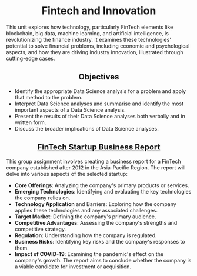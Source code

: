 # __<center>Fintech and Innovation</center>__
This unit explores how technology, particularly FinTech elements like blockchain, big data, machine learning, and artificial intelligence, is revolutionizing the finance industry. It examines these technologies' potential to solve financial problems, including economic and psychological aspects, and how they are driving industry innovation, illustrated through cutting-edge cases.
## __<center>Objectives</center>__
-  Identify the appropriate Data Science analysis for a problem and apply that method to the problem.
-  Interpret Data Science analyses and summarise and identify the most important aspects of a Data Science analysis.
-  Present the results of their Data Science analyses both verbally and in written form.
-  Discuss the broader implications of Data Science analyses.
## __<center>[FinTech Startup Business Report](https://github.com/VivianNg9/Master-of-Business-Analytics_Portfolio-/blob/main/AFIN8014_Fintech%20and%20Innovation/Group_AFIN8014%20FinTech%20and%20Innovation.pdf) </center>__
This group assignment involves creating a business report for a FinTech company established after 2012 in the Asia-Pacific Region. The report will delve into various aspects of the selected startup:
- **Core Offerings**: Analyzing the company's primary products or services.
- **Emerging Technologies**: Identifying and evaluating the key technologies the company relies on.
- **Technology Application** and Barriers: Exploring how the company applies these technologies and any associated challenges.
- **Target Market**: Defining the company's primary audience.
- **Competitive Advantages**: Assessing the company's strengths and competitive strategy.
- **Regulation**: Understanding how the company is regulated.
- **Business Risks**: Identifying key risks and the company's responses to them.
- **Impact of COVID-19**: Examining the pandemic's effect on the company's growth.
The report aims to conclude whether the company is a viable candidate for investment or acquisition.

  


